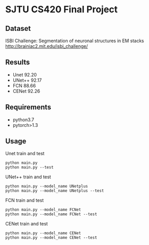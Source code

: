 SJTU CS420 Final Project
================
Dataset
----------------
ISBI Challenge: Segmentation of neuronal structures in EM stacks
http://brainiac2.mit.edu/isbi_challenge/

Results
-------------------
* Unet 92.20
* UNet++ 92.17
* FCN 88.66
* CENet 92.26

Requirements
-------------
* python3.7
* pytorch>1.3


Usage
-------------
Unet train and test

    python main.py
    python main.py --test
UNet++ train and test
        
    python main.py --model_name UNetplus
    python main.py --model_name UNetplus --test
FCN train and test
        
    python main.py --model_name FCNet
    python main.py --model_name FCNet --test
CENet train and test
        
    python main.py --model_name CENet
    python main.py --model_name CENet --test

